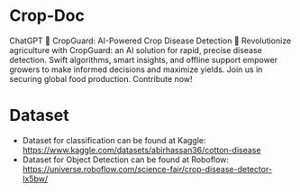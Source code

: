 # Crop-Doc
ChatGPT 🌾 CropGuard: AI-Powered Crop Disease Detection 🌱  Revolutionize agriculture with CropGuard: an AI solution for rapid, precise disease detection. Swift algorithms, smart insights, and offline support empower growers to make informed decisions and maximize yields. Join us in securing global food production. Contribute now!
# Dataset 
- Dataset for classification can be found at Kaggle: https://www.kaggle.com/datasets/abirhassan36/cotton-disease
- Dataset for Object Detection can be found at Roboflow: https://universe.roboflow.com/science-fair/crop-disease-detector-lx5bw/
